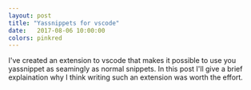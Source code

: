 ```yaml
---
layout: post
title: "Yassnippets for vscode"
date:   2017-08-06 10:00:00
colors: pinkred
---
```


I've created an extension to vscode that makes it possible
to use you yassnippet as seamingly as normal snippets. In
this post I'll give a brief explaination why I think writing
such an extension was worth the effort.


